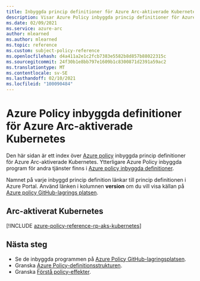 ```yaml
---
title: Inbyggda princip definitioner för Azure Arc-aktiverade Kubernetes
description: Visar Azure Policy inbyggda princip definitioner för Azure Arc-aktiverade Kubernetes. Dessa inbyggda princip definitioner tillhandahåller vanliga metoder för att hantera dina Azure-resurser.
ms.date: 02/09/2021
ms.service: azure-arc
author: mlearned
ms.author: mlearned
ms.topic: reference
ms.custom: subject-policy-reference
ms.openlocfilehash: d4a411a2e1c2fcb7383e5582b8d857b88022315c
ms.sourcegitcommit: 24f30b1e8bb797e1609b1c8300871d2391a59ac2
ms.translationtype: MT
ms.contentlocale: sv-SE
ms.lasthandoff: 02/10/2021
ms.locfileid: "100090484"
---
```

# <a name="azure-policy-built-in-definitions-for-azure-arc-enabled-kubernetes"></a>Azure Policy inbyggda definitioner för Azure Arc-aktiverade Kubernetes

Den här sidan är ett index över [Azure policy](../../governance/policy/overview.md) inbyggda princip definitioner för Azure Arc-aktiverade Kubernetes. Ytterligare Azure Policy inbyggda program för andra tjänster finns i [Azure policy inbyggda definitioner](../../governance/policy/samples/built-in-policies.md).

Namnet på varje inbyggd princip definition länkar till princip definitionen i Azure Portal. Använd länken i kolumnen **version** om du vill visa källan på [Azure policy GitHub-lagrings platsen](https://github.com/Azure/azure-policy).

## <a name="arc-enabled-kubernetes"></a>Arc-aktiverat Kubernetes

[!INCLUDE [azure-policy-reference-rp-aks-kubernetes](../../../includes/policy/reference/byrp/microsoft.kubernetes.md)]

## <a name="next-steps"></a>Nästa steg

- Se de inbyggda programmen på [Azure Policy GitHub-lagringsplatsen](https://github.com/Azure/azure-policy).
- Granska [Azure Policy-definitionsstrukturen](../../governance/policy/concepts/definition-structure.md).
- Granska [Förstå policy-effekter](../../governance/policy/concepts/effects.md).
